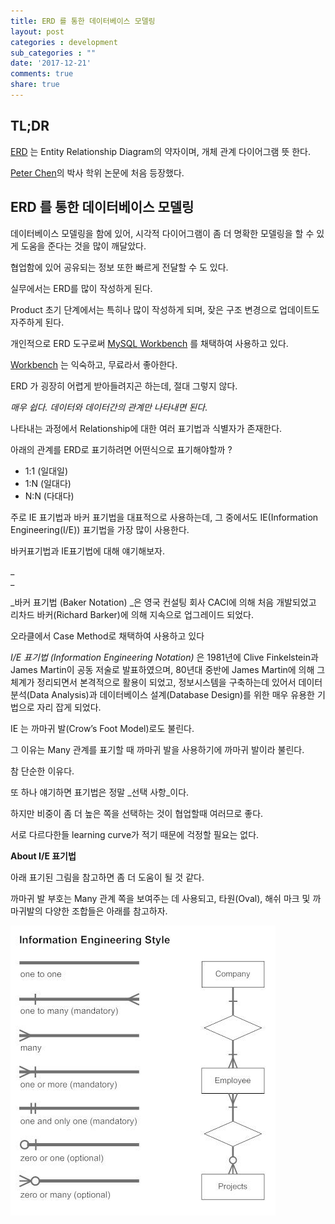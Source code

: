 ```yaml
---
title: ERD 를 통한 데이터베이스 모델링
layout: post
categories : development
sub_categories : ""
date: '2017-12-21'
comments: true
share: true
---
```


## TL;DR

  
[ERD](https://www.smartdraw.com/entity-relationship-diagram/) 는 Entity
Relationship Diagram의 약자이며, 개체 관계 다이어그램 뜻 한다.

[Peter Chen](https://ko.wikipedia.org/wiki/%ED%94%BC%ED%84%B0_%EC%B2%B8)의 박사
학위 논문에 처음 등장했다.

  
## ERD 를 통한 데이터베이스 모델링


데이터베이스 모델링을 함에 있어, 시각적 다이어그램이 좀 더 명확한 모델링을 할 수 있게 도움을 준다는 것을 많이 깨달았다.

협업함에 있어 공유되는 정보 또한 빠르게 전달할 수 도 있다.

  

실무에서는 ERD를 많이 작성하게 된다.

Product 초기 단계에서는 특히나 많이 작성하게 되며, 잦은 구조 변경으로 업데이트도 자주하게 된다.

  

개인적으로 ERD 도구로써 [MySQL](https://www.mysql.com/products/workbench/)[
Workbench](https://www.mysql.com/products/workbench/) 를 채택하여 사용하고 있다.

[Workbench](https://www.mysql.com/products/workbench/) 는 익숙하고, 무료라서 좋아한다.

  

ERD 가 굉장히 어렵게 받아들려지곤 하는데, 절대 그렇지 않다.

_매우 쉽다. 데이터와 데이터간의 관계만 나타내면 된다_.

  

나타내는 과정에서 Relationship에 대한 여러 표기법과 식별자가 존재한다.

아래의 관계를 ERD로 표기하려면 어떤식으로 표기해야할까 ?

  

  * 1:1 (일대일) 
  * 1:N (일대다)
  * N:N (다대다)

  

주로 IE 표기법과 바커 표기법을 대표적으로 사용하는데, 그 중에서도 IE(Information Engineering(I/E)) 표기법을
가장 많이 사용한다.

바커표기법과 IE표기법에 대해 얘기해보자.

_  
_

_바커 표기법 (Baker Notation) _은 영국 컨설팅 회사 CACI에 의해 처음 개발되었고 리차드 바커(Richard
Barker)에 의해 지속으로 업그레이드 되었다.

오라클에서 Case Method로 채택하여 사용하고 있다

  

_I/E 표기법 (Information Engineering Notation)_ 은 1981년에 Clive Finkelstein과 James
Martin이 공동 저술로 발표하였으며, 80년대 중반에 James Martin에 의해 그 체계가 정리되면서 본격적으로 활용이 되었고,
정보시스템을 구축하는데 있어서 데이터 분석(Data Analysis)과 데이터베이스 설계(Database Design)를 위한 매우 유용한
기법으로 자리 잡게 되었다.

  

IE 는 까마귀 발(Crow’s Foot Model)로도 불린다.

그 이유는 Many 관계를 표기할 때 까마귀 발을 사용하기에 까마귀 발이라 불린다.

  

참 단순한 이유다.

  

또 하나 얘기하면 표기법은 정말 _선택 사항_이다.

하지만 비중이 좀 더 높은 쪽을 선택하는 것이 협업할때 여러므로 좋다.

서로 다르다한들 learning curve가 적기 때문에 걱정할 필요는 없다.

  

  

  

**About I/E 표기법**

  

아래 표기된 그림을 참고하면 좀 더 도움이 될 것 같다.

까마귀 발 부호는 Many 관계 쪽을 보여주는 데 사용되고, 타원(Oval), 해쉬 마크 및 까마귀발의 다양한 조합들은 아래를 참고하자.

  

![](/assets/images/posts/848/9929A44A5A53678925A681.JPEG)